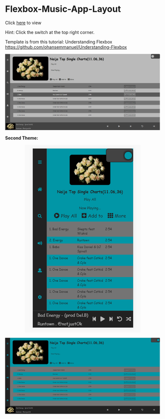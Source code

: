 # Flexbox-Music-App-Layout
Click <a href="https://horppe.github.io/Flexbox+Music+App+Layout">here</a> to view

Hint: Click the switch at the top right corner.

Template is from this tutorial: 
Understanding Flexbox
https://github.com/ohansemmanuel/Understanding-Flexbox

![Alt text](images/readme-one.png?raw=true "Desktop View")

<b>Second Theme:</b>

<p align="center"><img src="./images/readme-three.png?raw=true" alt="Mobile View" /></p>

![Alt text](images/readme-two.png?raw=true "Desktop View")
